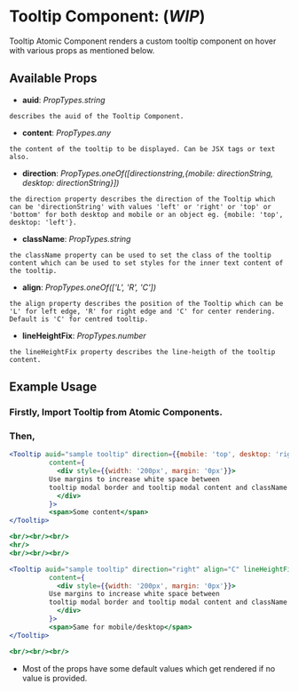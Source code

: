 # Tooltip Component: (**_WIP_**)

Tooltip Atomic Component renders a custom tooltip component on hover with various props as mentioned below.

## Available Props

* **auid**: *PropTypes.string* 

```describes the auid of the Tooltip Component.```

* **content**: *PropTypes.any*

```the content of the tooltip to be displayed. Can be JSX tags or text also.```

* **direction**: *PropTypes.oneOf([directionstring,{mobile: directionString, desktop: directionString}])*

```the direction property describes the direction of the Tooltip which can be 'directionString' with values 'left' or 'right' or 'top' or 'bottom' for both desktop and mobile or an object eg. {mobile: 'top', desktop: 'left'}.```

* **className**: *PropTypes.string*

```the className property can be used to set the class of the tooltip content which can be used to set styles for the inner text content of the tooltip.```

* **align**: *PropTypes.oneOf(['L', 'R', 'C'])*

```the align property describes the position of the Tooltip which can be 'L' for left edge, 'R' for right edge and 'C' for center rendering. Default is 'C' for centred tooltip.```

* **lineHeightFix**: *PropTypes.number*

```the lineHeightFix property describes the line-heigth of the tooltip content.```


## Example Usage

### Firstly, Import Tooltip from Atomic Components.

### Then,

``` jsx
<Tooltip auid="sample tooltip" direction={{mobile: 'top', desktop: 'right'}} align="R" className='tooltipContent' lineHeightFix={1.5}
          content={
            <div style={{width: '200px', margin: '0px'}}>
          Use margins to increase white space between
          tooltip modal border and tooltip modal content and className prop to do font- styling.
            </div>
          }>
          <span>Some content</span>
</Tooltip>

<br/><br/><br/>
<hr/>
<br/><br/><br/>

<Tooltip auid="sample tooltip" direction="right" align="C" lineHeightFix={1.5} className='tooltipContent'
          content={
            <div style={{width: '200px', margin: '0px'}}>
          Use margins to increase white space between
          tooltip modal border and tooltip modal content and className prop to do font- styling..
            </div>
          }>
          <span>Same for mobile/desktop</span>
</Tooltip>

<br/><br/><br/>
```

* Most of the props have some default values which get rendered if no value is provided. 